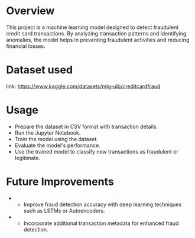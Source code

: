 # Overview
This project is a machine learning model designed to detect fraudulent credit card transactions. By analyzing transaction patterns and identifying anomalies, the model helps in preventing fraudulent activities and reducing financial losses.

# Dataset used
link: https://www.kaggle.com/datasets/mlg-ulb/creditcardfraud

# Usage
- Prepare the dataset in CSV format with transaction details.
- Run the Jupyter Notebook.
- Train the model using the dataset.
- Evaluate the model's performance.
- Use the trained model to classify new transactions as fraudulent or legitimate.

# Future Improvements
- - Improve fraud detection accuracy with deep learning techniques such as LSTMs or Autoencoders.
- - Incorporate additional transaction metadata for enhanced fraud detection.
